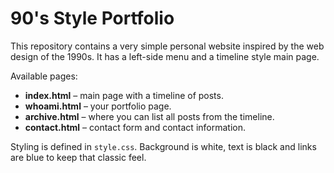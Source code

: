 # 90's Style Portfolio

This repository contains a very simple personal website inspired by the web design of the 1990s. It has a left-side menu and a timeline style main page.

Available pages:

- **index.html** – main page with a timeline of posts.
- **whoami.html** – your portfolio page.
- **archive.html** – where you can list all posts from the timeline.
- **contact.html** – contact form and contact information.

Styling is defined in `style.css`. Background is white, text is black and links are blue to keep that classic feel.

